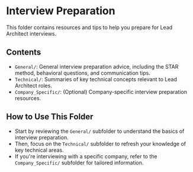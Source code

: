 # Interview Preparation

This folder contains resources and tips to help you prepare for Lead Architect interviews.

## Contents

- `General/`: General interview preparation advice, including the STAR method, behavioral questions, and communication tips.
- `Technical/`: Summaries of key technical concepts relevant to Lead Architect roles.
- `Company_Specific/`: (Optional) Company-specific interview preparation resources.

## How to Use This Folder

- Start by reviewing the `General/` subfolder to understand the basics of interview preparation.
- Then, focus on the `Technical/` subfolder to refresh your knowledge of key technical areas.
- If you're interviewing with a specific company, refer to the `Company_Specific/` subfolder for tailored information.
